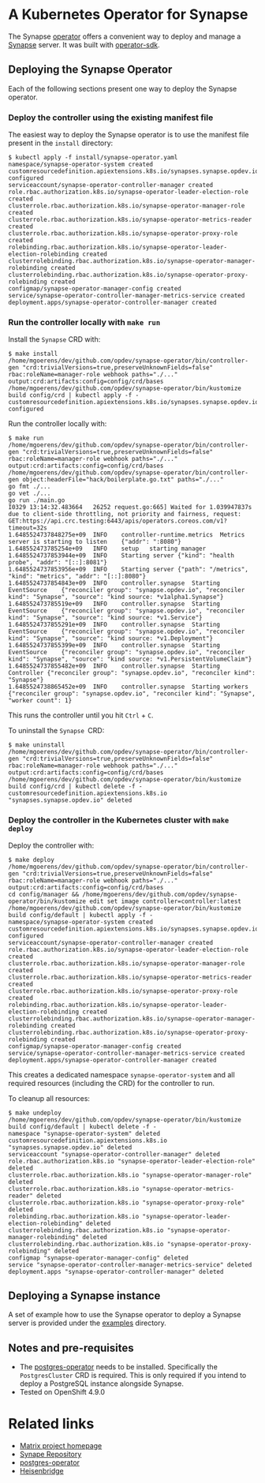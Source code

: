 # A Kubernetes Operator for Synapse

The Synapse
[operator](https://kubernetes.io/docs/concepts/extend-kubernetes/operator/)
offers a convenient way to deploy and manage a
[Synapse](https://github.com/matrix-org/synapse/) server. It was built with
[operator-sdk](https://sdk.operatorframework.io/).

## Deploying the Synapse Operator

Each of the following sections present one way to deploy the Synapse operator.

### Deploy the controller using the existing manifest file

The easiest way to deploy the Synapse operator is to use the manifest file
present in the `install` directory:

```shell
$ kubectl apply -f install/synapse-operator.yaml
namespace/synapse-operator-system created
customresourcedefinition.apiextensions.k8s.io/synapses.synapse.opdev.io configured
serviceaccount/synapse-operator-controller-manager created
role.rbac.authorization.k8s.io/synapse-operator-leader-election-role created
clusterrole.rbac.authorization.k8s.io/synapse-operator-manager-role created
clusterrole.rbac.authorization.k8s.io/synapse-operator-metrics-reader created
clusterrole.rbac.authorization.k8s.io/synapse-operator-proxy-role created
rolebinding.rbac.authorization.k8s.io/synapse-operator-leader-election-rolebinding created
clusterrolebinding.rbac.authorization.k8s.io/synapse-operator-manager-rolebinding created
clusterrolebinding.rbac.authorization.k8s.io/synapse-operator-proxy-rolebinding created
configmap/synapse-operator-manager-config created
service/synapse-operator-controller-manager-metrics-service created
deployment.apps/synapse-operator-controller-manager created
```

### Run the controller locally with `make run`

Install the `Synapse` CRD with:

```shell
$ make install
/home/mgoerens/dev/github.com/opdev/synapse-operator/bin/controller-gen "crd:trivialVersions=true,preserveUnknownFields=false" rbac:roleName=manager-role webhook paths="./..." output:crd:artifacts:config=config/crd/bases
/home/mgoerens/dev/github.com/opdev/synapse-operator/bin/kustomize build config/crd | kubectl apply -f -
customresourcedefinition.apiextensions.k8s.io/synapses.synapse.opdev.io configured
```

Run the controller locally with:

```shell
$ make run
/home/mgoerens/dev/github.com/opdev/synapse-operator/bin/controller-gen "crd:trivialVersions=true,preserveUnknownFields=false" rbac:roleName=manager-role webhook paths="./..." output:crd:artifacts:config=config/crd/bases
/home/mgoerens/dev/github.com/opdev/synapse-operator/bin/controller-gen object:headerFile="hack/boilerplate.go.txt" paths="./..."
go fmt ./...
go vet ./...
go run ./main.go
I0329 13:14:32.483664   26252 request.go:665] Waited for 1.039947837s due to client-side throttling, not priority and fairness, request: GET:https://api.crc.testing:6443/apis/operators.coreos.com/v1?timeout=32s
1.6485524737848275e+09	INFO	controller-runtime.metrics	Metrics server is starting to listen	{"addr": ":8080"}
1.648552473785254e+09	INFO	setup	starting manager
1.6485524737853944e+09	INFO	Starting server	{"kind": "health probe", "addr": "[::]:8081"}
1.6485524737853956e+09	INFO	Starting server	{"path": "/metrics", "kind": "metrics", "addr": "[::]:8080"}
1.6485524737854843e+09	INFO	controller.synapse	Starting EventSource	{"reconciler group": "synapse.opdev.io", "reconciler kind": "Synapse", "source": "kind source: *v1alpha1.Synapse"}
1.648552473785519e+09	INFO	controller.synapse	Starting EventSource	{"reconciler group": "synapse.opdev.io", "reconciler kind": "Synapse", "source": "kind source: *v1.Service"}
1.6485524737855291e+09	INFO	controller.synapse	Starting EventSource	{"reconciler group": "synapse.opdev.io", "reconciler kind": "Synapse", "source": "kind source: *v1.Deployment"}
1.6485524737855399e+09	INFO	controller.synapse	Starting EventSource	{"reconciler group": "synapse.opdev.io", "reconciler kind": "Synapse", "source": "kind source: *v1.PersistentVolumeClaim"}
1.6485524737855482e+09	INFO	controller.synapse	Starting Controller	{"reconciler group": "synapse.opdev.io", "reconciler kind": "Synapse"}
1.6485524738865452e+09	INFO	controller.synapse	Starting workers	{"reconciler group": "synapse.opdev.io", "reconciler kind": "Synapse", "worker count": 1}

```

This runs the controller until you hit `Ctrl` + `C`.

To uninstall the `Synapse `CRD:

```shell
$ make uninstall
/home/mgoerens/dev/github.com/opdev/synapse-operator/bin/controller-gen "crd:trivialVersions=true,preserveUnknownFields=false" rbac:roleName=manager-role webhook paths="./..." output:crd:artifacts:config=config/crd/bases
/home/mgoerens/dev/github.com/opdev/synapse-operator/bin/kustomize build config/crd | kubectl delete -f -
customresourcedefinition.apiextensions.k8s.io "synapses.synapse.opdev.io" deleted
```

### Deploy the controller in the Kubernetes cluster with `make deploy`

Deploy the controller with:

```shell
$ make deploy
/home/mgoerens/dev/github.com/opdev/synapse-operator/bin/controller-gen "crd:trivialVersions=true,preserveUnknownFields=false" rbac:roleName=manager-role webhook paths="./..." output:crd:artifacts:config=config/crd/bases
cd config/manager && /home/mgoerens/dev/github.com/opdev/synapse-operator/bin/kustomize edit set image controller=controller:latest
/home/mgoerens/dev/github.com/opdev/synapse-operator/bin/kustomize build config/default | kubectl apply -f -
namespace/synapse-operator-system created
customresourcedefinition.apiextensions.k8s.io/synapses.synapse.opdev.io configured
serviceaccount/synapse-operator-controller-manager created
role.rbac.authorization.k8s.io/synapse-operator-leader-election-role created
clusterrole.rbac.authorization.k8s.io/synapse-operator-manager-role created
clusterrole.rbac.authorization.k8s.io/synapse-operator-metrics-reader created
clusterrole.rbac.authorization.k8s.io/synapse-operator-proxy-role created
rolebinding.rbac.authorization.k8s.io/synapse-operator-leader-election-rolebinding created
clusterrolebinding.rbac.authorization.k8s.io/synapse-operator-manager-rolebinding created
clusterrolebinding.rbac.authorization.k8s.io/synapse-operator-proxy-rolebinding created
configmap/synapse-operator-manager-config created
service/synapse-operator-controller-manager-metrics-service created
deployment.apps/synapse-operator-controller-manager created
```

This creates a dedicated namespace `synapse-operator-system` and all required
resources (including the CRD) for the controller to run.

To cleanup all resources:

```shell
$ make undeploy
/home/mgoerens/dev/github.com/opdev/synapse-operator/bin/kustomize build config/default | kubectl delete -f -
namespace "synapse-operator-system" deleted
customresourcedefinition.apiextensions.k8s.io "synapses.synapse.opdev.io" deleted
serviceaccount "synapse-operator-controller-manager" deleted
role.rbac.authorization.k8s.io "synapse-operator-leader-election-role" deleted
clusterrole.rbac.authorization.k8s.io "synapse-operator-manager-role" deleted
clusterrole.rbac.authorization.k8s.io "synapse-operator-metrics-reader" deleted
clusterrole.rbac.authorization.k8s.io "synapse-operator-proxy-role" deleted
rolebinding.rbac.authorization.k8s.io "synapse-operator-leader-election-rolebinding" deleted
clusterrolebinding.rbac.authorization.k8s.io "synapse-operator-manager-rolebinding" deleted
clusterrolebinding.rbac.authorization.k8s.io "synapse-operator-proxy-rolebinding" deleted
configmap "synapse-operator-manager-config" deleted
service "synapse-operator-controller-manager-metrics-service" deleted
deployment.apps "synapse-operator-controller-manager" deleted
```

## Deploying a Synapse instance

A set of example how to use the Synapse operator to deploy a Synapse server is
provided under the
[examples](https://github.com/opdev/synapse-operator/tree/master/examples)
directory.

## Notes and pre-requisites

- The [postgres-operator](https://github.com/CrunchyData/postgres-operator)
  needs to be installed. Specifically the `PostgresCluster` CRD is required.
  This is only required if you intend to deploy a PostgreSQL instance alongside
  Synapse.
- Tested on OpenShift 4.9.0

# Related links

- [Matrix project homepage](https://matrix.org/)
- [Synape Repository](https://github.com/matrix-org/synapse/)
- [postgres-operator](https://github.com/CrunchyData/postgres-operator)
- [Heisenbridge](https://github.com/hifi/heisenbridge)
